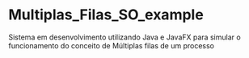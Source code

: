 # Multiplas_Filas_SO_example
Sistema em desenvolvimento utilizando Java e JavaFX para simular o funcionamento do conceito de Múltiplas filas de um processo
